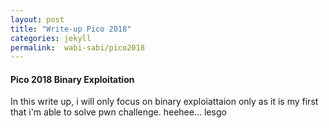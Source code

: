 ```yaml
---
layout: post
title: "Write-up Pico 2018"
categories: jekyll
permalink:  wabi-sabi/pico2018
---
```


#### Pico 2018 Binary Exploitation

In this write up, i will only focus on binary exploiattaion only as it is my first that i'm able to solve pwn challenge.
heehee... lesgo
